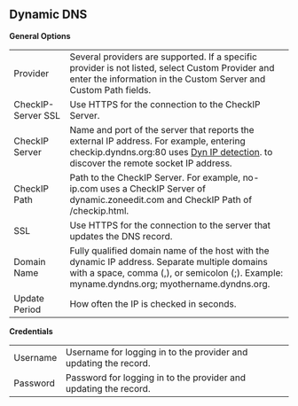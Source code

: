 ## Dynamic DNS

**General Options**

| | |
|-|-|
| Provider | Several providers are supported. If a specific provider is not listed, select Custom Provider and enter the information in the Custom Server and Custom Path fields. |
| CheckIP-Server SSL | Use HTTPS for the connection to the CheckIP Server. |
| CheckIP Server | Name and port of the server that reports the external IP address. For example, entering checkip.dyndns.org:80 uses [Dyn IP detection](https://help.dyn.com/remote-access-api/checkip-tool/). to discover the remote socket IP address. |
| CheckIP Path | Path to the CheckIP Server. For example, no-ip.com uses a CheckIP Server of dynamic.zoneedit.com and CheckIP Path of /checkip.html. |
| SSL | Use HTTPS for the connection to the server that updates the DNS record. |
| Domain Name | Fully qualified domain name of the host with the dynamic IP address. Separate multiple domains with a space, comma (,), or semicolon (;). Example: myname.dyndns.org; myothername.dyndns.org. |
| Update Period | How often the IP is checked in seconds. |

**Credentials**

| | |
|-|-|
| Username | Username for logging in to the provider and updating the record. |
| Password | Password for logging in to the provider and updating the record. |
